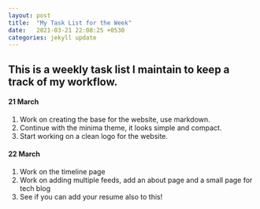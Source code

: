 ```yaml
---
layout: post
title:  "My Task List for the Week"
date:   2021-03-21 22:08:25 +0530
categories: jekyll update
---
```


## This is a weekly task list I maintain to keep a track of my workflow.

#### 21 March
1. Work on creating the base for the website, use markdown.
2. Continue with the minima theme, it looks simple and compact.
3. Start working on a clean logo for the website.

#### 22 March
1. Work on the timeline page
2. Work on adding multiple feeds, add an about page and a small page for tech blog
3. See if you can add your resume also to this! 